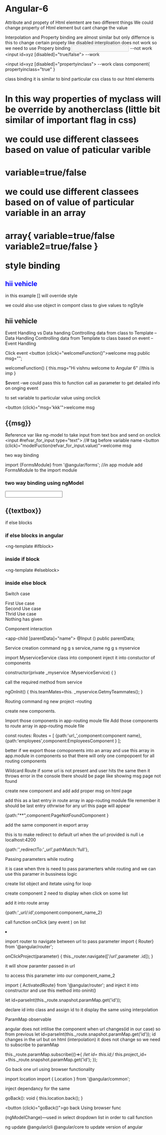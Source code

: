 # Angular-6

Attribute and propety of Html elemtent are two different things
We could change property of Html element but cant change the value

Interpolation and Property binding are almost similar but only differnce is this 
to change certain propety like disabled interploation does not work so we need to 
use Propery binding
<input id=xyz disabled="true/false">  --not work
<input id=xyz [disabled]="true/false">  --work

<input id=xyz [disabled]="propertyinclass">  --work
class component{
propertyinclass="true"
}

class binding
it is similar to bind particular css class to our html elements
<h1 class="myclass" [class]="anotherclass">
In this way properties of  myclass will be override by  anotherclass (little bit similar of  important flag in css)

we could use different classees based on value of paticular varible
<h1 class.myclass="variable">
variable=true/false

we could use different classees based on of value of  particular variable in an array
<h1 [ngClass]="array">

array{
variable=true/false
variable2=true/false
}


style binding 
<h2 style="color:blue"  [style.color]="'red'">hii vehicle</h2>
in this example [] will override style 

we could also use object in compont class to give values to ngStyle 
<h2   [ngStyle]="object">hii vehicle</h2>

Event Handling vs Data handing
Conttrolling data from class to Template –Data Handling
Conttrolling  data from Template to class based on event –Event Handling



Click event 
 <button (click)="welcomeFunction()">welcome msg</button>
public msg="";

welcomeFunction()
  {
  	this.msg="Hi vishnu welcome to Angular 6" //this is imp
  } 

$event –we could pass this to function call as parameter to get detailed info on onging event

to set variable to particular value using onclick

<button (click)="msg='kkk'">welcome msg</button>
   <h2> {{msg}}</h2>

 Reference var like ng-model
 to take input from text box and send on onclick
   <input #refvar_for_input type="text"> //# tag before variable name
   <button (click)="modelFuction(refvar_for_input.value)">welcome msg</button>

two way binding 

import {FormsModule} from '@angular/forms'; //in app module
add FormsModule to the import module

<div>
   <h3> two way binding using ngModel</h3>
   <input [(ngModel)]=textbox type="text">
   <h2> {{textbox}}</h2>
  
   </div>

if else blocks
<h3> if else blocks in angular</h3>

   <div *ngIf= "condition_Var then ifblock; else elseblock"> </div>
   
 <ng-template #ifblock>
 <h3>inside if block</h3>
  </ng-template>

  <ng-template #elseblock>
 <h3>inside else block</h3>
  </ng-template>

   </div>

Switch case
<div [ngSwitch]="code"> 
   <div *ngSwitchCase="'one'">First Use case</div>
   <div *ngSwitchCase="'two'">Second Use case</div>
   <div *ngSwitchCase="'three'">Thrid Use case</div>
<div *ngSwitchDefault>Nothing has given</div>
   
</div>



 Component  interaction

 <app-child [parentData]="name"></app-child>
@Input () public parentData;


Service creation 
command 
 ng g s service_name
ng g s myservice

import  MyserviceService class into component
inject it into constuctor of components 

constructor(private _myservice :MyserviceService) { }

call the required method from service

  ngOnInit() {
  	this.teamMates=this. _myservice.GetmyTeammates();
  }


Routing 
command 
ng new project –routing

create new components.

Import those components in app-routing moule file
 Add those components to route array in app-routing moule file

const routes: Routes = [
{path:'url_',component:component name},
{path:'employees',component:EmployeesComponent }
];


better if we export those comoponents  into an array and use this array in app.module
in components so that there will only one compopoent for all routing components 

Wildcard Route
if some url is not present and user hits the same then it throws error in the console
there should be page like showing msg page not found

create new component and add add proper msg on html page

add this as a last entry in route array in app-routing module file remember it should be last entry
othrwise for any url this page will appear

{path:"**",component:PageNotFoundComponent }

add the same component in export array

this is to make redirect to default url when the url provided is null i.e localhost:4200

{path:'',redirectTo:'_url',pathMatch:'full'},

Passing parameters while routing 

it is case when thre is need to pass paramerters while  routing and we can use this paramer in bussiness logic 

create list object  and itetate using for loop

create component 2 need to display when click on some list 

add it into route array

{path:'_url/:id',component:component_name_2}

call function onClick (any event ) on list

<li (click)="onClickProject(x)">

import router to navigate between url to pass parameter
import { Router} from '@angular/router';

onClickProject(parameter)
  	{
  		this._router.navigate(['/url',parameter .id]);
  	}

it will show paramter passed in url 

to access this parameter into our  component_name_2

import { ActivatedRoute} from '@angular/router';
and inject it into constructor and use this method into oninit()

let id=parseInt(this._route.snapshot.paramMap.get('id'));
 
declare id into class and assign id to it
display the same using interpolation

ParamMap observable

angular does not intilise the component when url changes(id in our case)
so from previous 
let id=parseInt(this._route.snapshot.paramMap.get('id'));
id changes in the url but on html (interpolation) it does not change
so we need to subscribe to paramMap


this._route.paramMap.subscribe(()=>{
      /*let id= this.id;*/
      this.project_id= +this._route.snapshot.paramMap.get('id');
 });


Go back one url using browser functionality 

import location 
import { Location } from '@angular/common';

inject dependancy for the same

goBack(): void {
  this.location.back();
}

<button (click)="goBack()">go back Using browser func</button>

(ngModelChange)—used in select dropdown list in order to call function

ng update @angular/cli @angular/core
to update version of angular 


